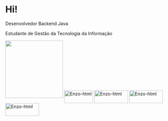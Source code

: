 #  Hi! 

Desenvolvedor Backend Java

Estudante de Gestão da Tecnologia da Informação

<div 
 <img height="180em" src="https://github-readme-stats.vercel.app/api?username=EnSo340&show_icons=true&theme=tokyonight"/>
 <img height="180em" src="https://github-readme-stats.vercel.app/api/top-langs/?username=EnSo340&layout=compact&theme=tokyonight"/>
 <img align="center" alt="Enzo-html" height="40" width="90" src="https://img.shields.io/badge/Java-ED8B00?style=for-the-badge&logo=openjdk&logoColor=white"/>
 <img align="center" alt="Enzo-html" height="40" width="105" src="https://img.shields.io/badge/MySQL-00000F?style=for-the-badge&logo=mysql&logoColor=white"/>
 <img align="center" alt="Enzo-html" height="40" width="105" src="https://img.shields.io/badge/Spring-6DB33F?style=for-the-badge&logo=spring&logoColor=white"/>
 <img align="center" alt="Enzo-html" height="40" width="105" src="https://img.shields.io/badge/Windows-ASUS_Zenbook_3-0078D6?style=for-the-badge&logo=windows&logoColor=white"/>
 



